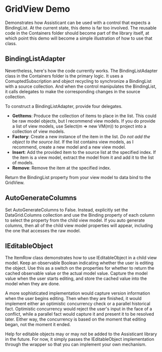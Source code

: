 # GridView Demo

Demonstrates how Assisticant can be used with a control that expects a BindingList<T>. At the current state, this demo is far too involved. The reusable code in the Containers folder should become part of the library itself, at which point this demo will become a simple illustration of how to use that class.

## BindingListAdapter

Nevertheless, here's how the code currently works. The BindingListAdapter class in the Containers folder is the primary logic. It uses a ComuptedSubscription and object recycling to synchronize a BindingList<object> with a source collection. And when the control manipulates the BindingList<object>, it calls delegates to make the corresponding changes in the source collection.

To construct a BindingListAdapter, provide four delegates.

* **GetItems**: Produce the collection of items to place in the list. This could be raw model objects, but I recommend view models. If you do provide a list of view models, use Select(m => new VM(m)) to project into a collection of view models.
* **Factory**: Create a new instance of the item in the list. *Do not add the object to the source list.* If the list contains view models, as I recommend, create a new model and a new view model.
* **Insert**: Add the provided item to the source list at the specified index. If the item is a view model, extract the model from it and add it to the list of models.
* **Remove**: Remove the item at the specified index.

Return the BindingList property from your view model to data bind to the GridView.

## AutoGenerateColumns

Set AutoGenerateColumns to False. Instead, explicitly set the DataGrid.Columns collection and use the Binding property of each column to select the property from the child view model. If you auto generate columns, then all of the child view model properties will appear, including the one that accesses the raw model.

## IEditableObject

The ItemRow class demonstrates how to use IEditableObject in a child view model. Keep an observable Boolean indicating whether the user is editing the object. Use this as a switch on the properties for whether to return the cached observable value or the actual model value. Capture the model value when the user starts editing, and store the cached value into the model when they are done.

A more sophisticated implementation would capture version information when the user begins editing. Then when they are finished, it would implement either an optimistic concurrency check or a parallel historical fact. Optimistic concurrency would reject the user's input in the face of a conflict, while a parallel fact would capture it and present it to be resolved later. Either way, the concurrency is based on the moment that editing began, not the moment it ended.

Help for editable objects may or may not be added to the Assisticant library in the future. For now, it simply passes the IEditableObject implementation through the wrapper so that you can implement your own mechanism. 
